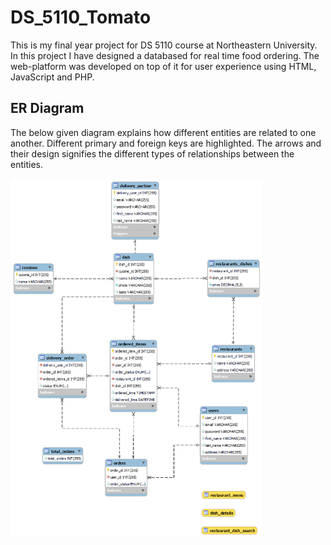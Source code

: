 # DS_5110_Tomato

This is my final year project for DS 5110 course at Northeastern University. In this project I have designed a databased for real time food ordering. The web-platform was developed on top of it for user experience using HTML, JavaScript and PHP.

## ER Diagram

The below given diagram explains how different entities are related to one another. Different primary and foreign keys are highlighted. The arrows and their design signifies the different types of relationships between the entities.

<img src='tomato_ER_diagram_4.png' width="80%">
